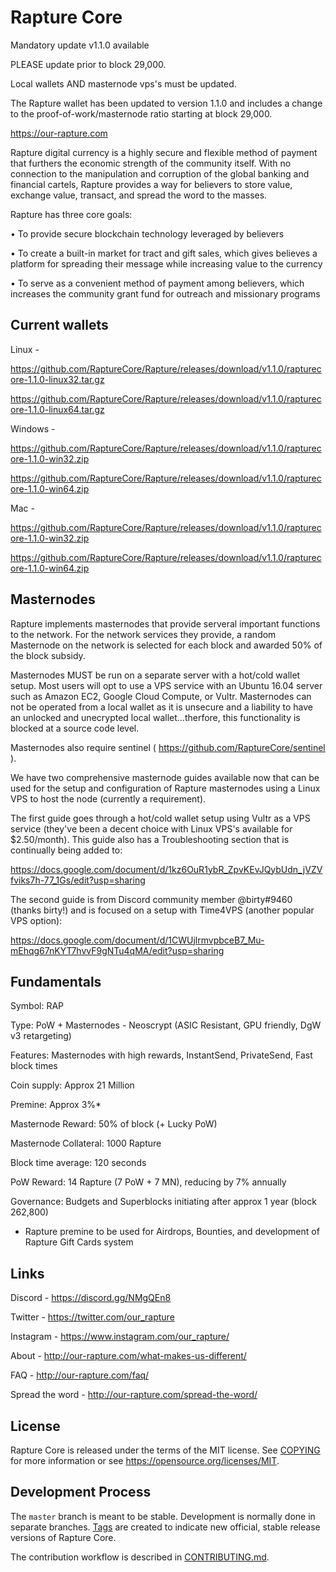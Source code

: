 Rapture Core
=============

Mandatory update v1.1.0 available

PLEASE update prior to block 29,000. 

Local wallets AND masternode vps's must be updated.

The Rapture wallet has been updated to version 1.1.0 and includes a change to the proof-of-work/masternode ratio starting at block 29,000.

https://our-rapture.com

Rapture digital currency is a highly secure and flexible method of payment that furthers the economic strength of the community itself. With no connection to the manipulation and corruption of the global banking and financial cartels, Rapture provides a way for believers to store value, exchange value, transact, and spread the word to the masses. 

Rapture has three core goals:

• To provide secure blockchain technology leveraged by believers

• To create a built-in market for tract and gift sales, which gives believes a platform for spreading their message while increasing value to the currency

• To serve as a convenient method of payment among believers, which increases the community grant fund for outreach and missionary programs


Current wallets
---------------
Linux -

https://github.com/RaptureCore/Rapture/releases/download/v1.1.0/rapturecore-1.1.0-linux32.tar.gz

https://github.com/RaptureCore/Rapture/releases/download/v1.1.0/rapturecore-1.1.0-linux64.tar.gz

Windows -

https://github.com/RaptureCore/Rapture/releases/download/v1.1.0/rapturecore-1.1.0-win32.zip

https://github.com/RaptureCore/Rapture/releases/download/v1.1.0/rapturecore-1.1.0-win64.zip

Mac -

https://github.com/RaptureCore/Rapture/releases/download/v1.1.0/rapturecore-1.1.0-win32.zip

https://github.com/RaptureCore/Rapture/releases/download/v1.1.0/rapturecore-1.1.0-win64.zip


Masternodes
-----------
Rapture implements masternodes that provide serveral important functions to the network. For the network services they provide, a random Masternode on the network is selected for each block and awarded 50% of the block subsidy.

Masternodes MUST be run on a separate server with a hot/cold wallet setup. Most users will opt to use a VPS service with an Ubuntu 16.04 server such as Amazon EC2, Google Cloud Compute, or Vultr. Masternodes can not be operated from a local wallet as it is unsecure and a liability to have an unlocked and unecrypted local wallet...therfore, this functionality is blocked at a source code level.

Masternodes also require sentinel ( https://github.com/RaptureCore/sentinel ).

We have two comprehensive masternode guides available now that can be used for the setup and configuration of Rapture masternodes using a Linux VPS to host the node (currently a requirement).

The first guide goes through a hot/cold wallet setup using Vultr as a VPS service (they've been a decent choice with Linux VPS's available for $2.50/month). This guide also has a Troubleshooting section that is continually being added to:

https://docs.google.com/document/d/1kz6OuR1ybR_ZpvKEvJQybUdn_jVZVfviks7h-77_1Gs/edit?usp=sharing

The second guide is from Discord community member @birty#9460 (thanks birty!) and is focused on a setup with Time4VPS (another popular VPS option):

https://docs.google.com/document/d/1CWUjlrmvpbceB7_Mu-mEhqg67nKYT7hvvF9gNTu4qMA/edit?usp=sharing


Fundamentals
------------

Symbol: RAP

Type: PoW + Masternodes - Neoscrypt (ASIC Resistant, GPU friendly, DgW v3 retargeting)

Features: Masternodes with high rewards, InstantSend, PrivateSend, Fast block times

Coin supply: Approx 21 Million

Premine: Approx 3%*

Masternode Reward: 50% of block (+ Lucky PoW)

Masternode Collateral: 1000 Rapture

Block time average: 120 seconds

PoW Reward: 14 Rapture (7 PoW + 7 MN), reducing by 7% annually

Governance: Budgets and Superblocks initiating after approx 1 year (block 262,800)

* Rapture premine to be used for Airdrops, Bounties, and development of Rapture Gift Cards system


Links
-------

Discord - https://discord.gg/NMgQEn8

Twitter - https://twitter.com/our_rapture

Instagram - https://www.instagram.com/our_rapture/

About - http://our-rapture.com/what-makes-us-different/

FAQ - http://our-rapture.com/faq/

Spread the word - http://our-rapture.com/spread-the-word/


License
-------

Rapture Core is released under the terms of the MIT license. See [COPYING](COPYING) for more
information or see https://opensource.org/licenses/MIT.


Development Process
-------------------

The `master` branch is meant to be stable. Development is normally done in separate branches.
[Tags](https://github.com/RaptureCore/Rapture/tags) are created to indicate new official,
stable release versions of Rapture Core.

The contribution workflow is described in [CONTRIBUTING.md](CONTRIBUTING.md).
